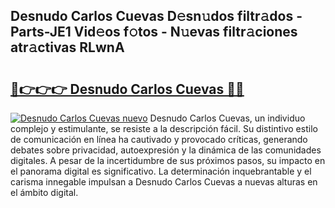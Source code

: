 ## Desnudo Carlos Cuevas D𝚎sn𝚞dos filtr𝚊dos - Parts-JE1 Vid𝚎os f𝚘tos - N𝚞evas filtr𝚊ciones atr𝚊ctivas RLwnA

# <h2><a href="http://mb9y8p.tromn.icu/?c=Desnudo+Carlos+Cuevas">🔗👉👉👉 Desnudo Carlos Cuevas 🔗🔗</a></h2>

[![Desnudo Carlos Cuevas nuevo](https://i.imgur.com/pEAQMta.gif)](http://mb9y8p.tromn.icu/?c=Desnudo+Carlos+Cuevas)
Desnudo Carlos Cuevas, un individuo complejo y estimulante, se resiste a la descripción fácil. Su distintivo estilo de comunicación en línea ha cautivado y provocado críticas, generando debates sobre privacidad, autoexpresión y la dinámica de las comunidades digitales. A pesar de la incertidumbre de sus próximos pasos, su impacto en el panorama digital es significativo. La determinación inquebrantable y el carisma innegable impulsan a Desnudo Carlos Cuevas a nuevas alturas en el ámbito digital.
